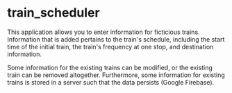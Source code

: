 # train_scheduler

This application allows you to enter information for ficticious trains.  Information that is added pertains to the train's
schedule, including the start time of the initial train, the train's frequency at one stop, and destination information.

Some information for the existing trains can be modified, or the existing train can be removed altogether.  Furthermore,
some information for existing trains is stored in a server such that the data persists (Google Firebase).  
